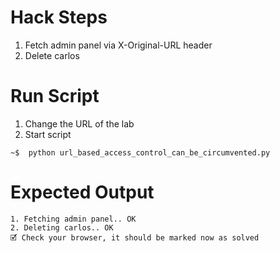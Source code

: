 # Hack Steps

1. Fetch admin panel via X-Original-URL header
2. Delete carlos

# Run Script

1. Change the URL of the lab
2. Start script

```
~$  python url_based_access_control_can_be_circumvented.py
```

# Expected Output

```
1. Fetching admin panel.. OK
2. Deleting carlos.. OK
🗹 Check your browser, it should be marked now as solved
```
